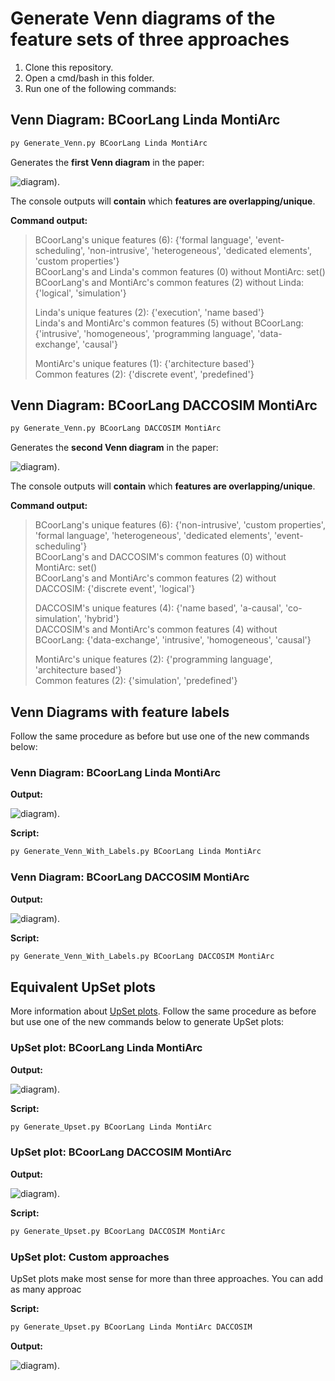 # Generate Venn diagrams of the feature sets of three approaches

1. Clone this repository.
2. Open a cmd/bash in this folder.
3. Run one of the following commands:

## Venn Diagram: BCoorLang Linda MontiArc


```bash
py Generate_Venn.py BCoorLang Linda MontiArc
```
Generates the **first Venn diagram** in the paper:

![diagram](./venn-diagrams/BCoorLang_Linda_MontiArc_venn.svg)).

The console outputs will **contain** which **features are overlapping/unique**.

**Command output:**

> BCoorLang's unique features (6): {'formal language', 'event-scheduling', 'non-intrusive', 'heterogeneous', 'dedicated elements', 'custom properties'}    
> BCoorLang's and Linda's common features (0) without MontiArc: set()                                                                          
> BCoorLang's and MontiArc's common features (2) without Linda: {'logical', 'simulation'}
>
> Linda's unique features (2): {'execution', 'name based'}                                                                                      
> Linda's and MontiArc's common features (5) without BCoorLang: {'intrusive', 'homogeneous', 'programming language', 'data-exchange', 'causal'}
>                                                                                                                                             
> MontiArc's unique features (1): {'architecture based'}                                                                                        
> Common features (2): {'discrete event', 'predefined'}


## Venn Diagram: BCoorLang DACCOSIM MontiArc


```bash
py Generate_Venn.py BCoorLang DACCOSIM MontiArc
```
Generates the **second Venn diagram** in the paper:

![diagram](./venn-diagrams/BCoorLang_DACCOSIM_MontiArc_venn.svg)).

The console outputs will **contain** which **features are overlapping/unique**.

**Command output:**

>BCoorLang's unique features (6): {'non-intrusive', 'custom properties', 'formal language', 'heterogeneous', 'dedicated elements', 'event-scheduling'}      
>BCoorLang's and DACCOSIM's common features (0) without MontiArc: set()       
>BCoorLang's and MontiArc's common features (2) without DACCOSIM: {'discrete event', 'logical'}
>
>DACCOSIM's unique features (4): {'name based', 'a-causal', 'co-simulation', 'hybrid'}    
>DACCOSIM's and MontiArc's common features (4) without BCoorLang: {'data-exchange', 'intrusive', 'homogeneous', 'causal'}
>
>MontiArc's unique features (2): {'programming language', 'architecture based'}     
>Common features (2): {'simulation', 'predefined'}

## Venn Diagrams with feature labels

Follow the same procedure as before but use one of the new commands below:

### Venn Diagram: BCoorLang Linda MontiArc

**Output:**

![diagram](./venn-diagrams/BCoorLang_Linda_MontiArc_venn_labeled.svg)).

**Script:**

```bash
py Generate_Venn_With_Labels.py BCoorLang Linda MontiArc
```

### Venn Diagram: BCoorLang DACCOSIM MontiArc

**Output:**

![diagram](./venn-diagrams/BCoorLang_DACCOSIM_MontiArc_venn_labeled.svg)).

**Script:**

```bash
py Generate_Venn_With_Labels.py BCoorLang DACCOSIM MontiArc
```

## Equivalent UpSet plots

More information about [UpSet plots](https://upset.app/).
Follow the same procedure as before but use one of the new commands below to generate UpSet plots:

### UpSet plot: BCoorLang Linda MontiArc

**Output:**

![diagram](./upset-plots/BCoorLang_Linda_MontiArc_upset.svg)).

**Script:**

```bash
py Generate_Upset.py BCoorLang Linda MontiArc
```

### UpSet plot: BCoorLang DACCOSIM MontiArc

**Output:**

![diagram](./upset-plots/BCoorLang_DACCOSIM_MontiArc_upset.svg)).

**Script:**

```bash
py Generate_Upset.py BCoorLang DACCOSIM MontiArc
```

### UpSet plot: Custom approaches

UpSet plots make most sense for more than three approaches. You can add as many approac

**Script:**

```bash
py Generate_Upset.py BCoorLang Linda MontiArc DACCOSIM
```

**Output:**

![diagram](./upset-plots/BCoorLang_Linda_MontiArc_DACCOSIM_upset.svg)).